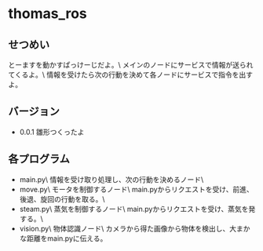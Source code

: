 # thomas_ros

## せつめい
とーますを動かすぱっけーじだよ。\\
メインのノードにサービスで情報が送られてくるよ。\\
情報を受けたら次の行動を決めて各ノードにサービスで指令を出すよ。

## バージョン
* 0.0.1 
雛形つくったよ

## 各プログラム
* main.py\\
情報を受け取り処理し、次の行動を決めるノード\\
* move.py\\
モータを制御するノード\\
main.pyからリクエストを受け、前進、後退、旋回の行動を取る。\\
* steam.py\\
蒸気を制御するノード\\
main.pyからリクエストを受け、蒸気を発する。\\
* vision.py\\
物体認識ノード\\
カメラから得た画像から物体を検出し、大まかな距離をmain.pyに伝える。

